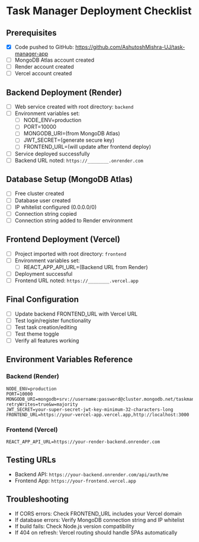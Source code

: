 # Task Manager Deployment Checklist

## Prerequisites
- [x] Code pushed to GitHub: https://github.com/AshutoshMishra-UJ/task-manager-app
- [ ] MongoDB Atlas account created
- [ ] Render account created  
- [ ] Vercel account created

## Backend Deployment (Render)
- [ ] Web service created with root directory: `backend`
- [ ] Environment variables set:
  - [ ] NODE_ENV=production
  - [ ] PORT=10000
  - [ ] MONGODB_URI=(from MongoDB Atlas)
  - [ ] JWT_SECRET=(generate secure key)
  - [ ] FRONTEND_URL=(will update after frontend deploy)
- [ ] Service deployed successfully
- [ ] Backend URL noted: `https://________.onrender.com`

## Database Setup (MongoDB Atlas)
- [ ] Free cluster created
- [ ] Database user created
- [ ] IP whitelist configured (0.0.0.0/0)
- [ ] Connection string copied
- [ ] Connection string added to Render environment

## Frontend Deployment (Vercel)
- [ ] Project imported with root directory: `frontend`
- [ ] Environment variables set:
  - [ ] REACT_APP_API_URL=(Backend URL from Render)
- [ ] Deployment successful
- [ ] Frontend URL noted: `https://________.vercel.app`

## Final Configuration
- [ ] Update backend FRONTEND_URL with Vercel URL
- [ ] Test login/register functionality
- [ ] Test task creation/editing
- [ ] Test theme toggle
- [ ] Verify all features working

## Environment Variables Reference

### Backend (Render)
```
NODE_ENV=production
PORT=10000
MONGODB_URI=mongodb+srv://username:password@cluster.mongodb.net/taskmanager?retryWrites=true&w=majority
JWT_SECRET=your-super-secret-jwt-key-minimum-32-characters-long
FRONTEND_URL=https://your-vercel-app.vercel.app,http://localhost:3000
```

### Frontend (Vercel)
```
REACT_APP_API_URL=https://your-render-backend.onrender.com
```

## Testing URLs
- Backend API: `https://your-backend.onrender.com/api/auth/me`
- Frontend App: `https://your-frontend.vercel.app`

## Troubleshooting
- If CORS errors: Check FRONTEND_URL includes your Vercel domain
- If database errors: Verify MongoDB connection string and IP whitelist
- If build fails: Check Node.js version compatibility
- If 404 on refresh: Vercel routing should handle SPAs automatically
